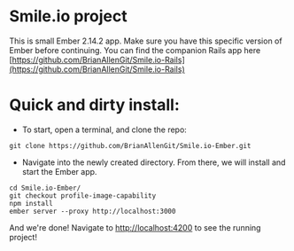 # Smile.io project

This is small Ember 2.14.2 app. Make sure you have this specific version of Ember before continuing. You can find the companion Rails app here [https://github.com/BrianAllenGit/Smile.io-Rails](https://github.com/BrianAllenGit/Smile.io-Rails)

# Quick and dirty install:
   - To start, open a terminal, and clone the repo:
 ```
git clone https://github.com/BrianAllenGit/Smile.io-Ember.git
```
  - Navigate into the newly created directory. From there, we will install and start the Ember app.
```
cd Smile.io-Ember/
git checkout profile-image-capability
npm install
ember server --proxy http://localhost:3000
```

And we're done! Navigate to [http://localhost:4200](http://localhost:4200) to see the running project!

